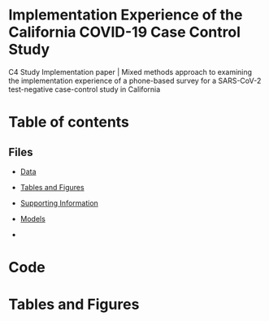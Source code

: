 # Implementation Experience of the California COVID-19 Case Control Study
C4 Study Implementation paper | Mixed methods approach to examining the implementation experience of a phone-based survey for a SARS-CoV-2 test-negative case-control study in California

# Table of contents

## Files 
* [Data](#data-folder) 
* [Tables and Figures](#tables-figs-folder)
* [Supporting Information](#supplement-folder)
* [Models](#maps-folder) 


* 
# Code

# Tables and Figures

